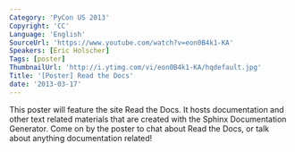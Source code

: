 ```yaml
---
Category: 'PyCon US 2013'
Copyright: 'CC'
Language: 'English'
SourceUrl: 'https://www.youtube.com/watch?v=eon0B4k1-KA'
Speakers: [Eric Holscher]
Tags: [poster]
ThumbnailUrl: 'http://i.ytimg.com/vi/eon0B4k1-KA/hqdefault.jpg'
Title: '[Poster] Read the Docs'
date: '2013-03-17'
---
```

This poster will feature the site Read the Docs. It hosts documentation and other text related materials that are created with the Sphinx Documentation Generator. Come on by the poster to chat about Read the Docs, or talk about anything documentation related!
